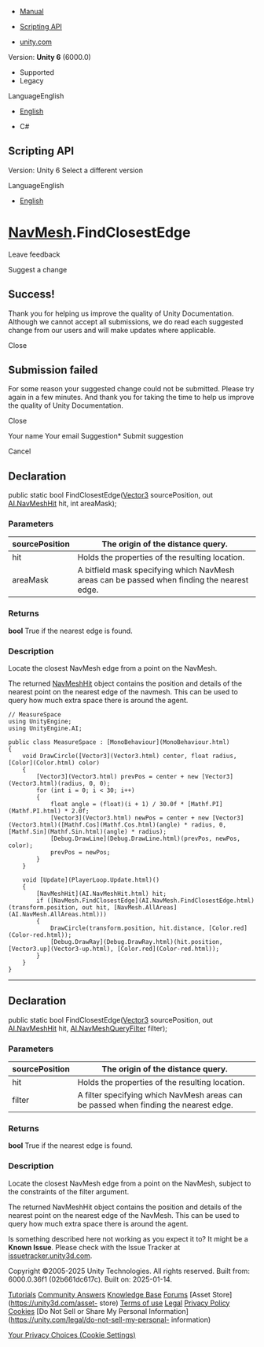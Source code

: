 [ ]()

  * [Manual](../Manual/index.html)
  * [Scripting API](../ScriptReference/index.html)

  * [unity.com](https://unity.com/)

Version: **Unity 6** (6000.0)

  * Supported
  * Legacy

LanguageEnglish

  * [English]()

  * C#

[ ](https://docs.unity3d.com)

## Scripting API

Version: Unity 6 Select a different version

LanguageEnglish

  * [English]()

#  [NavMesh](AI.NavMesh.html).FindClosestEdge

Leave feedback

Suggest a change

## Success!

Thank you for helping us improve the quality of Unity Documentation. Although
we cannot accept all submissions, we do read each suggested change from our
users and will make updates where applicable.

Close

## Submission failed

For some reason your suggested change could not be submitted. Please <a>try
again</a> in a few minutes. And thank you for taking the time to help us
improve the quality of Unity Documentation.

Close

Your name Your email Suggestion* Submit suggestion

Cancel

[ ]()

## Declaration

public static bool FindClosestEdge([Vector3](Vector3.html) sourcePosition, out
[AI.NavMeshHit](AI.NavMeshHit.html) hit, int areaMask);

### Parameters

sourcePosition | The origin of the distance query.  
---|---  
hit | Holds the properties of the resulting location.  
areaMask | A bitfield mask specifying which NavMesh areas can be passed when finding the nearest edge.  
  
### Returns

**bool** True if the nearest edge is found.

### Description

Locate the closest NavMesh edge from a point on the NavMesh.

The returned [NavMeshHit](AI.NavMeshHit.html) object contains the position and
details of the nearest point on the nearest edge of the navmesh. This can be
used to query how much extra space there is around the agent.

    
    
    // MeasureSpace
    using UnityEngine;
    using UnityEngine.AI;  
      
    public class MeasureSpace : [MonoBehaviour](MonoBehaviour.html)
    {
        void DrawCircle([Vector3](Vector3.html) center, float radius, [Color](Color.html) color)
        {
            [Vector3](Vector3.html) prevPos = center + new [Vector3](Vector3.html)(radius, 0, 0);
            for (int i = 0; i < 30; i++)
            {
                float angle = (float)(i + 1) / 30.0f * [Mathf.PI](Mathf.PI.html) * 2.0f;
                [Vector3](Vector3.html) newPos = center + new [Vector3](Vector3.html)([Mathf.Cos](Mathf.Cos.html)(angle) * radius, 0, [Mathf.Sin](Mathf.Sin.html)(angle) * radius);
                [Debug.DrawLine](Debug.DrawLine.html)(prevPos, newPos, color);
                prevPos = newPos;
            }
        }  
      
        void [Update](PlayerLoop.Update.html)()
        {
            [NavMeshHit](AI.NavMeshHit.html) hit;
            if ([NavMesh.FindClosestEdge](AI.NavMesh.FindClosestEdge.html)(transform.position, out hit, [NavMesh.AllAreas](AI.NavMesh.AllAreas.html)))
            {
                DrawCircle(transform.position, hit.distance, [Color.red](Color-red.html));
                [Debug.DrawRay](Debug.DrawRay.html)(hit.position, [Vector3.up](Vector3-up.html), [Color.red](Color-red.html));
            }
        }
    }
    

* * *

## Declaration

public static bool FindClosestEdge([Vector3](Vector3.html) sourcePosition, out
[AI.NavMeshHit](AI.NavMeshHit.html) hit,
[AI.NavMeshQueryFilter](AI.NavMeshQueryFilter.html) filter);

### Parameters

sourcePosition | The origin of the distance query.  
---|---  
hit | Holds the properties of the resulting location.  
filter | A filter specifying which NavMesh areas can be passed when finding the nearest edge.  
  
### Returns

**bool** True if the nearest edge is found.

### Description

Locate the closest NavMesh edge from a point on the NavMesh, subject to the
constraints of the filter argument.

The returned NavMeshHit object contains the position and details of the
nearest point on the nearest edge of the NavMesh. This can be used to query
how much extra space there is around the agent.

Is something described here not working as you expect it to? It might be a
**Known Issue**. Please check with the Issue Tracker at
[issuetracker.unity3d.com](https://issuetracker.unity3d.com).

Copyright ©2005-2025 Unity Technologies. All rights reserved. Built from:
6000.0.36f1 (02b661dc617c). Built on: 2025-01-14.

[Tutorials](https://unity3d.com/learn) [Community
Answers](https://answers.unity3d.com) [Knowledge
Base](https://support.unity3d.com/hc/en-us)
[Forums](https://forum.unity3d.com) [Asset Store](https://unity3d.com/asset-
store) [Terms of use](https://docs.unity3d.com/Manual/TermsOfUse.html)
[Legal](https://unity.com/legal) [Privacy
Policy](https://unity.com/legal/privacy-policy)
[Cookies](https://unity.com/legal/cookie-policy) [Do Not Sell or Share My
Personal Information](https://unity.com/legal/do-not-sell-my-personal-
information)

[Your Privacy Choices (Cookie Settings)](javascript:void\(0\);)

